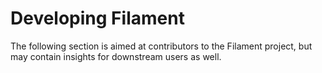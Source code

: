 # Developing Filament

The following section is aimed at contributors to the Filament project, but may
contain insights for downstream users as well.
